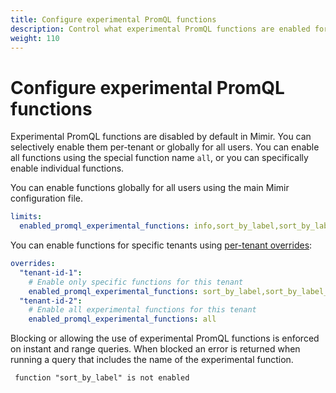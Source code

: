 ```yaml
---
title: Configure experimental PromQL functions
description: Control what experimental PromQL functions are enabled for your Mimir installation.
weight: 110
---
```


# Configure experimental PromQL functions

Experimental PromQL functions are disabled by default in Mimir. You can selectively enable them per-tenant or globally for all users.
You can enable all functions using the special function name `all`, or you can specifically enable individual functions.

You can enable functions globally for all users using the main Mimir configuration file.

```yaml
limits:
  enabled_promql_experimental_functions: info,sort_by_label,sort_by_label_desc
```

You can enable functions for specific tenants using [per-tenant overrides](../about-runtime-configuration/):

```yaml
overrides:
  "tenant-id-1":
    # Enable only specific functions for this tenant
    enabled_promql_experimental_functions: sort_by_label,sort_by_label_desc
  "tenant-id-2":
    # Enable all experimental functions for this tenant
    enabled_promql_experimental_functions: all
```

Blocking or allowing the use of experimental PromQL functions is enforced on instant and range queries.
When blocked an error is returned when running a query that includes the name of the experimental function.

```
 function "sort_by_label" is not enabled
```
